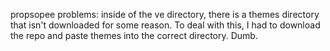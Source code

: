 propsopee problems: inside of the ve directory, there is a themes directory that isn't downloaded for some reason. To deal with this, I had to download the repo and paste themes into the correct directory. Dumb.
